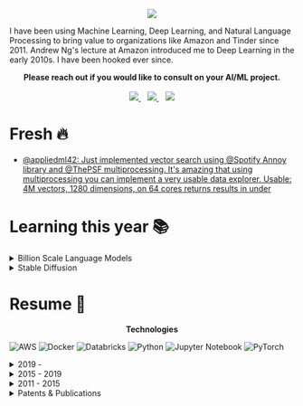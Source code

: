 <p align="center">
<img src="https://user-images.githubusercontent.com/88844341/205467453-34cb19b2-47ad-4d44-a3d7-80a67d073ea4.jpg">
</p>

I have been using Machine Learning, Deep Learning, and Natural Language Processing to bring value to organizations like Amazon and Tinder since 2011. Andrew Ng's lecture at Amazon introduced me to Deep Learning in the early 2010s. I have been hooked ever since. 
<p align="center">
  <b>Please reach out if you would like to consult on your AI/ML project.</b>
  <br><br>
  <a href="https://www.linkedin.com/in/abhishekpatnia/">
    <img src="https://img.shields.io/badge/linkedin-%230077B5.svg?&style=for-the-badge&logo=linkedin&logoColor=white" />
  </a>&nbsp;&nbsp;
  <a href="https://twitter.com/appliedml42">
    <img src="https://img.shields.io/badge/Twitter-1DA1F2?style=for-the-badge&logo=twitter&logoColor=white" />
  </a>&nbsp;&nbsp;
  <a href="mailto:appliedml42@gmail.com">
    <img src="https://img.shields.io/badge/Gmail-D14836?style=for-the-badge&logo=gmail&logoColor=white" />
  </a>
</p>

# Fresh 🔥
<!--START_SECTION:feed-->
* [@appliedml42: Just implemented vector search using @Spotify Annoy library and @ThePSF multiprocessing. It&#39;s amazing that using multiprocessing you can implement a very usable data explorer. Usable: 4M vectors, 1280 dimensions, on 64 cores returns results in under](https:&#x2F;&#x2F;twitter.com&#x2F;appliedml42&#x2F;status&#x2F;1594018538926186497)
<!--END_SECTION:feed-->

# Learning this year 📚
<details>
  <summary>Billion Scale Language Models</summary>
</details>
<details>
  <summary>Stable Diffusion</summary>
</details>

# Resume 💼
<p align="center"><b>Technologies</b></p>

![AWS](https://img.shields.io/badge/AWS-%23FF9900.svg?style=for-the-badge&logo=amazon-aws&logoColor=white)
![Docker](https://img.shields.io/badge/docker-%230db7ed.svg?style=for-the-badge&logo=docker&logoColor=white)
![Databricks](https://img.shields.io/badge/Databricks-FF3621?style=for-the-badge&logo=Databricks&logoColor=white)
![Python](https://img.shields.io/badge/Python-3776AB?style=for-the-badge&logo=python&logoColor=white)
![Jupyter Notebook](https://img.shields.io/badge/jupyter-%23FA0F00.svg?style=for-the-badge&logo=jupyter&logoColor=white)
![PyTorch](https://img.shields.io/badge/PyTorch-%23EE4C2C.svg?style=for-the-badge&logo=PyTorch&logoColor=white)


<details><summary>2019 - </summary>

## Machine Learning Engineer, Trust&Safety@Tinder

+ Lead a team of Machine Learning Engineers(dotted line reporting) that is responsible for significant Trust and Safety KPIs. Responsible for hiring, mentoring, and team charter.
+ Pioneered the idea of using human moderation logs to generate weakly labeled training data at Tinder.
+ Led the team’s adoption of CNNs and Transformers for all text classification projects. Significant contributions include setting up from-scratch pre-training patterns for Transformers, Domain-specific tokenization, and text pre-processing algorithms to handle adversarial behavior.
+ Created and led (dotted line) the Escalation and Early Warning team. This team of analysts is responsible for tracking global Trust and Safety KPIs and continuously optimizing detection strategies. Invented KPIs that Trust and Safety org adopted to measure OKRs. This team also provides continuous       feedback to MLEs on new trends and keeps them updated on where to focus while improving their models.
+ Invented many high ROI and robust non-ML detection algorithms. Significantly ones include combining user reporting with early-in-the-funnel signals to catch bad actors robustly and anomaly detection in user-generated text content.
</details>

<details><summary>2015 - 2019</summary>

## Applied Scientist, Search Experience@Amazon

+ Technical Lead for a team of 6 Applied Scientists working on query understanding.
+ Led the R&D and deployment of Search Experience's first query -> category Deep Learning model. This was a Recurrent Neural Network text classification model trained on months of search logs. This model became the foundation for many other products in the team that needed an understanding of query categories.
+ Pioneered GPU-enabled development, training, inference practices, and infrastructure for Deep Learning in the team. This infrastructure is based on AWS Batch and Docker.
</details>
<details><summary>2011 - 2015</summary>

## Software Engineer, Kindle@Amazon
  
+ Founding engineer on the X-Ray team. This feature identifies topics, characters, images, and important sections of a book. This information is presented to the user in a intuitive user interface. This feature is part of the Amazon Kindle reading experience.
+ Developed algorithms to associate the different aliases used for a character to a single entity. For example, the algorithm will ensure that Mr. Potter and Harry Potter are associated with the same character.
+ Generated n-gram count statistics across the whole Kindle catalog using Map-Reduce and Dynamo DB. This data is used for topic modeling. 
+ Developed the algorithms for identifying critical passages in a book by crowd-sourcing highlight behavior across all Kindle users.
</details>

<details><summary>Patents & Publications</summary>
  
+ Text Classifiers for Small Scale Relevance
+ [Digital Content excerpt Identification](https://patents.google.com/patent/US9910916B1/en)
+ [Identifying entities in a digital work](https://patents.google.com/patent/US9639518B1/en)
+ [Identifying topics in a digital work](https://patents.google.com/patent/US9613003B1/en)
+ [Visual representation of supplemental information for a digital work • Providing supplemental information for a digital work](https://patents.google.com/patent/US20130080881A1/en)
+ [Providing supplemental information for a digital work](https://patents.google.com/patent/US8842085B1/en)
+ [Presenting content in multiple languages](https://patents.google.com/patent/US9684641B1/en)
+ [Providing supplemental information for a digital work in a user interface](https://patents.google.com/patent/US9128581B1/en)
+ [Navigating supplemental information for a digital work](https://patents.google.com/patent/US9471547B1/en)
+ [Display screen having a graphical user interface for providing supplemental information of a digital work](https://patents.google.com/patent/USD674810S1/en)
+ [Layout-aware text extraction from full-text PDF of scientific articles](https://scfbm.biomedcentral.com/articles/10.1186/1751-0473-7-7)
</details>
